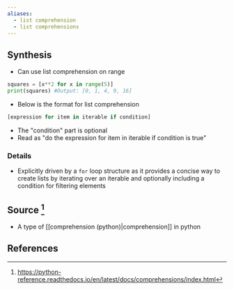 ```yaml
---
aliases:
  - list comprehension
  - list comprehensions
---
```

## Synthesis
- Can use list comprehension on range
```python
squares = [x**2 for x in range(5)]
print(squares) #Output: [0, 1, 4, 9, 16]
```

- Below is the format for list comprehension
```python
[expression for item in iterable if condition]
```
- The "condition" part is optional
- Read as "do the expression for item in iterable if condition is true"
### Details
- Explicitly driven by a `for` loop structure as it provides a concise way to create lists by iterating over an iterable and optionally including a condition for filtering elements
## Source [^1]
- A type of [[comprehension (python)|comprehension]] in python 
## References

[^1]: https://python-reference.readthedocs.io/en/latest/docs/comprehensions/index.html